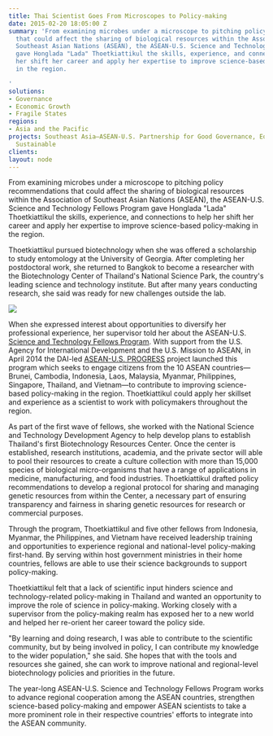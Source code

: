 ```yaml
---
title: Thai Scientist Goes From Microscopes to Policy-making
date: 2015-02-20 18:05:00 Z
summary: 'From examining microbes under a microscope to pitching policy recommendations
  that could affect the sharing of biological resources within the Association of
  Southeast Asian Nations (ASEAN), the ASEAN-U.S. Science and Technology Fellows Program
  gave Honglada "Lada" Thoetkiattikul the skills, experience, and connections to help
  her shift her career and apply her expertise to improve science-based policy-making
  in the region.

'
solutions:
- Governance
- Economic Growth
- Fragile States
regions:
- Asia and the Pacific
projects: Southeast Asia—ASEAN-U.S. Partnership for Good Governance, Equitable and
  Sustainable
clients: 
layout: node
---
```


From examining microbes under a microscope to pitching policy recommendations that could affect the sharing of biological resources within the Association of Southeast Asian Nations (ASEAN), the ASEAN-U.S. Science and Technology Fellows Program gave Honglada "Lada" Thoetkiattikul the skills, experience, and connections to help her shift her career and apply her expertise to improve science-based policy-making in the region.

Thoetkiattikul pursued biotechnology when she was offered a scholarship to study entomology at the University of Georgia. After completing her postdoctoral work, she returned to Bangkok to become a researcher with the Biotechnology Center of Thailand's National Science Park, the country's leading science and technology institute. But after many years conducting research, she said was ready for new challenges outside the lab.

![][1]

When she expressed interest about opportunities to diversify her professional experience, her supervisor told her about the ASEAN-U.S. [Science and Technology Fellows Program][2]. With support from the U.S. Agency for International Development and the U.S. Mission to ASEAN, in April 2014 the DAI-led [ASEAN-U.S. PROGRESS][3] project launched this program which seeks to engage citizens from the 10 ASEAN countries—Brunei, Cambodia, Indonesia, Laos, Malaysia, Myanmar, Philippines, Singapore, Thailand, and Vietnam—to contribute to improving science-based policy-making in the region. Thoetkiattikul could apply her skillset and experience as a scientist to work with policymakers throughout the region.

As part of the first wave of fellows, she worked with the National Science and Technology Development Agency to help develop plans to establish Thailand's first Biotechnology Resources Center. Once the center is established, research institutions, academia, and the private sector will able to pool their resources to create a culture collection with more than 15,000 species of biological micro-organisms that have a range of applications in medicine, manufacturing, and food industries. Thoetkiattikul drafted policy recommendations to develop a regional protocol for sharing and managing genetic resources from within the Center, a necessary part of ensuring transparency and fairness in sharing genetic resources for research or commercial purposes.

Through the program, Thoetkiattikul and five other fellows from Indonesia, Myanmar, the Philippines, and Vietnam have received leadership training and opportunities to experience regional and national-level policy-making first-hand. By serving within host government ministries in their home countries, fellows are able to use their science backgrounds to support policy-making.

Thoetkiattikul felt that a lack of scientific input hinders science and technology-related policy-making in Thailand and wanted an opportunity to improve the role of science in policy-making. Working closely with a supervisor from the policy-making realm has exposed her to a new world and helped her re-orient her career toward the policy side.

"By learning and doing research, I was able to contribute to the scientific community, but by being involved in policy, I can contribute my knowledge to the wider population," she said. She hopes that with the tools and resources she gained, she can work to improve national and regional-level biotechnology policies and priorities in the future.

The year-long ASEAN-U.S. Science and Technology Fellows Program works to advance regional cooperation among the ASEAN countries, strengthen science-based policy-making and empower ASEAN scientists to take a more prominent role in their respective countries' efforts to integrate into the ASEAN community.

[1]: https://assetify-dai.com/news/Lada-S%26T-Story-Pic.jpg
[2]: http://www.usaid.gov/asia-regional/asean-us-science-and-technology-fellows-program
[3]: /our-work/projects/southeast-asia-asean-us-partnership-good-governance-equitable-and-sustainable
